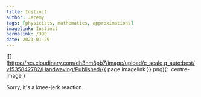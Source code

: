 ```yaml
---
title: Instinct
author: Jeremy
tags: [physicists, mathematics, approximations]
imagelink: Instinct
permalink: /390
date: 2021-01-29
---
```


![](https://res.cloudinary.com/dh3hm8pb7/image/upload/c_scale,q_auto:best/v1535842782/Handwaving/Published/{{ page.imagelink }}.png){: .centre-image }

Sorry, it's a knee-jerk reaction.
